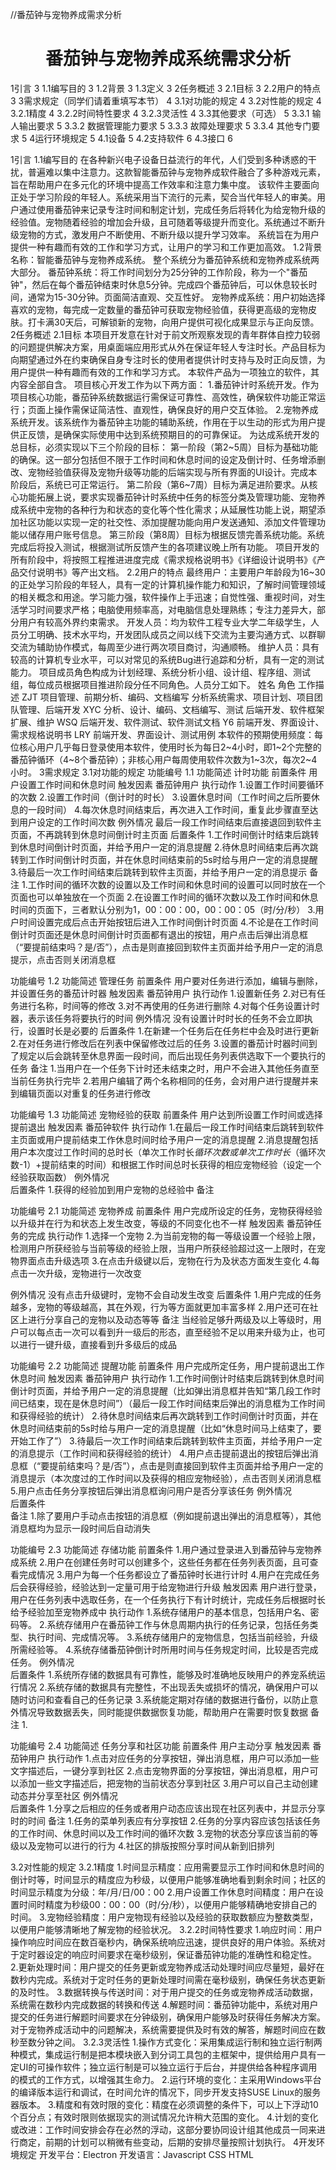 //番茄钟与宠物养成需求分析
# <center>番茄钟与宠物养成系统需求分析</center>
1引言	3
1.1编写目的	3
1.2背景	3
1.3定义	3
2任务概述	3
2.1目标	3
2.2用户的特点	3
3需求规定（同学们请着重填写本节）	4
3.1对功能的规定	4
3.2对性能的规定	4
3.2.1精度	4
3.2.2时间特性要求	4
3.2.3灵活性	4
3.3其他要求（可选）	5
3.3.1 输人输出要求	5
3.3.2 数据管理能力要求	5
3.3.3 故障处理要求	5
3.3.4 其他专门要求	5
4运行环境规定	5
4.1设备	5
4.2支持软件	6
4.3接口	6


1引言
1.1编写目的
	在各种新兴电子设备日益流行的年代，人们受到多种诱惑的干扰，普遍难以集中注意力。这款智能番茄钟与宠物养成软件融合了多种游戏元素，旨在帮助用户在多元化的环境中提高工作效率和注意力集中度。
该软件主要面向正处于学习阶段的年轻人。系统采用当下流行的元素，契合当代年轻人的审美。用户通过使用番茄钟来记录专注时间和制定计划，完成任务后将转化为给宠物升级的经验值。宠物随着经验的增加会升级，且可随着等级提升而变化。系统通过不断升级宠物的方式，激发用户不断使用、不断升级以提升学习效率。
系统旨在为用户提供一种有趣而有效的工作和学习方式，让用户的学习和工作更加高效。
1.2背景
	名称：智能番茄钟与宠物养成系统。
	整个系统分为番茄钟系统和宠物养成系统两大部分。
	番茄钟系统：将工作时间划分为25分钟的工作阶段，称为一个"番茄钟"，然后在每个番茄钟结束时休息5分钟。完成四个番茄钟后，可以休息较长时间，通常为15-30分钟。页面简洁直观、交互性好。
	宠物养成系统：用户初始选择喜欢的宠物，每完成一定数量的番茄钟可获取宠物经验值，获得更高级的宠物皮肤。打卡满30天后，可解锁新的宠物，向用户提供可视化成果显示与正向反馈。
2任务概述
2.1目标
本项目开发意在针对于前文所观察发现的青年群体自控力较弱的问题提供解决方案，用桌面端应用形式从外在保证年轻人专注时长。产品目标为向期望通过外在约束确保自身专注时长的使用者提供计时支持与及时正向反馈，为用户提供一种有趣而有效的工作和学习方式。
本软件产品为一项独立的软件，其内容全部自含。
项目核心开发工作为以下两方面：
1.番茄钟计时系统开发。作为项目核心功能，番茄钟系统数据运行需保证可靠性、高效性，确保软件功能正常运行；页面上操作需保证简洁性、直观性，确保良好的用户交互体验。
2.宠物养成系统开发。该系统作为番茄钟主功能的辅助系统，作用在于以生动的形式为用户提供正反馈，是确保实际使用中达到系统预期目的的可靠保证。
为达成系统开发的总目标，必须实现以下三个阶段的目标：
第一阶段（第2~5周）目标为基础功能的确保。这一部分包括但不限于工作时间和休息时间的设定及倒计时、任务增添删改、宠物经验值获得及宠物升级等功能的后端实现与所有界面的UI设计。完成本阶段后，系统已可正常运行。
第二阶段（第6~7周）目标为满足进阶要求。从核心功能拓展上说，要求实现番茄钟计时系统中任务的标签分类及管理功能、宠物养成系统中宠物的各种行为和状态的变化等个性化需求；从延展性功能上说，期望添加社区功能以实现一定的社交性、添加提醒功能向用户发送通知、添加文件管理功能以储存用户账号信息。
第三阶段（第8周）目标为根据反馈完善系统功能。系统完成后将投入测试，根据测试所反馈产生的各项建议晚上所有功能。
项目开发的所有阶段中，将按照工程推进进度完成《需求规格说明书》《详细设计说明书》《产品交付说明书》等产出文档。
2.2用户的特点
最终用户：主要用户年龄段为16~30的正处学习阶段的年轻人，具有一定的计算机操作能力和知识，了解时间管理领域的相关概念和用途。学习能力强，软件操作上手迅速；自觉性强、重视时间，对生活学习时间要求严格；电脑使用频率高，对电脑信息处理熟练；专注力差异大，部分用户有较高外界约束需求。
开发人员：均为软件工程专业大学二年级学生，人员分工明确、技术水平均，开发团队成员之间以线下交流为主要沟通方式、以群聊交流为辅助协作模式，每周至少进行两次项目商讨，沟通顺畅。
维护人员：具有较高的计算机专业水平，可以对常见的系统Bug进行追踪和分析，具有一定的测试能力。
项目成员角色构成为计划经理、系统分析小组、设计组、程序组、测试组，每位成员根据项目推进阶段分任不同角色。人员分工如下。
姓名	角色	工作描述
ZJT	项目管理、前期分析、编码、文档编写	分析系统需求、项目计划、项目团队管理、后端开发
XYC	分析、设计、编码、文档编写、测试	后端开发、软件框架扩展、维护
WSQ		后端开发、软件测试、软件测试文档
Y6		前端开发、界面设计、需求规格说明书
LRY		前端开发、界面设计、测试用例
本软件的预期使用频度：每位核心用户几乎每日登录使用本软件，使用时长为每日2~4小时，即1~2个完整的番茄钟循环（4~8个番茄钟）；非核心用户每周使用软件次数为1~3次，每次2~4小时。
3需求规定
3.1对功能的规定
功能编号	1.1	功能简述	计时功能
前置条件	用户设置工作时间和休息时间
触发因素	番茄钟用户
执行动作	1.设置工作时间要循环的次数
2.设置工作时间（倒计时的时长）
3.设置休息时间（工作时间之后所要休息的一段时间）
4.每次休息时间结束后，再次进入工作时间，重复此步骤直至达到用户设定的工作时间次数
例外情况	最后一段工作时间结束后直接退回到软件主页面，不再跳转到休息时间倒计时主页面
后置条件	1.工作时间倒计时结束后跳转到休息时间倒计时页面，并给予用户一定的消息提醒
2.待休息时间结束后再次跳转到工作时间倒计时页面，并在休息时间结束前的5s时给与用户一定的消息提醒
3.待最后一次工作时间结束后跳转到软件主页面，并给予用户一定的消息提示
备注	1.工作时间的循环次数的设置以及工作时间和休息时间的设置可以同时放在一个页面也可以单独放在一个页面
2.在设置工作时间的循环次数以及工作时间和休息时间的页面下，三者默认分别为1，00：00：00，00：00：05（时/分/秒）
3.用户时间设置完成后点击开始按钮后进入工作时间倒计时页面
4.不论是在工作时间倒计时页面还是休息时间倒计时页面都有退出的按钮，用户点击后弹出消息框（“要提前结束吗？是/否”），点击是则直接回到软件主页面并给予用户一定的消息提示，点击否则关闭消息框

功能编号	1.2	功能简述	管理任务
前置条件	用户要对任务进行添加，编辑与删除，并设置任务的番茄计时器
触发因素	番茄钟用户
执行动作	1.设置新任务
2.对已有任务进行名称，时间等的修改
3.对不再使用的任务进行删除
4.对每个任务设置计时器，表示该任务将要执行的时间
例外情况	没有设置计时时长的任务不会立即执行，设置时长是必要的
后置条件	1.在新建一个任务后在任务栏中会及时进行更新
2.在对任务进行修改后在列表中保留修改过后的任务
3.设置的番茄计时器时间到了规定以后会跳转至休息界面一段时间，而后出现任务列表供选取下一个要执行的任务
备注	1.当用户在一个任务下计时还未结束之时，用户不会进入其他任务直至当前任务执行完毕
2.若用户编辑了两个名称相同的任务，会对用户进行提醒并来到编辑页面以对重复的任务进行修改

功能编号	1.3	功能简述	宠物经验的获取
前置条件	用户达到所设置工作时间或选择提前退出
触发因素	番茄钟软件
执行动作	1.在最后一段工作时间结束后跳转到软件主页面或用户提前结束工作休息时间时给予用户一定的消息提醒
2.消息提醒包括用户本次度过工作时间的总时长（单次工作时长*循环次数或单次工作时长*（循环次数-1）+提前结束的时间）和根据工作时间总时长获得的相应宠物经验（设定一个经验获取函数）
例外情况	
后置条件	1.获得的经验加到用户宠物的总经验中
备注	

功能编号	2.1	功能简述	宠物养成
前置条件	用户完成所设定的任务，宠物获得经验以升级并在行为和状态上发生改变，等级的不同变化也不一样
触发因素	番茄钟任务的完成
执行动作	1.选择一个宠物
2.为当前宠物的每一等级设置一个经验上限，检测用户所获经验与当前等级的经验上限，当用户所获经验超过这一上限时，在宠物界面点击升级选项
3.在点击升级键以后，宠物在行为及状态方面发生变化
4.每点击一次升级，宠物进行一次改变

例外情况	没有点击升级键时，宠物不会自动发生改变
后置条件	1.用户完成的任务越多，宠物的等级越高，其在外观，行为等方面就更加丰富多样
2.用户还可在社区上进行分享自己的宠物以及动态等等
备注	当经验足够升两级及以上等级时，用户可以每点击一次可以看到升一级后的形态，直至经验不足以用来升级为止，也可以进行一键升级，直接看到升多级后的成品

功能编号	2.2	功能简述	提醒功能
前置条件	用户完成所定任务，用户提前退出工作休息时间
触发因素	番茄钟用户
执行动作	1.工作时间倒计时结束后跳转到休息时间倒计时页面，并给予用户一定的消息提醒（比如弹出消息框并告知“第几段工作时间已结束，现在是休息时间”）（最后一段工作时间结束后弹出的消息框为工作时间和获得经验的统计）
2.待休息时间结束后再次跳转到工作时间倒计时页面，并在休息时间结束前的5s时给与用户一定的消息提醒（比如“休息时间马上结束了，要开始工作了”）
3.待最后一次工作时间结束后跳转到软件主页面，并给予用户一定的消息提示（工作时间和获得经验的统计）
4.用户点击提前退出的按钮后弹出消息框（“要提前结束吗？是/否”），点击是则直接回到软件主页面并给予用户一定的消息提示（本次度过的工作时间以及获得的相应宠物经验），点击否则关闭消息框
5.用户点击任务分享按钮后弹出消息框询问用户是否分享该任务
例外情况	
后置条件	
备注	1.除了要用户手动点击按钮的消息框（例如提前退出弹出的消息框等），其他消息框均为显示一段时间后自动消失

功能编号	2.3	功能简述	存储功能
前置条件	1.用户通过登录进入到番茄钟与宠物养成系统
2.用户在创建任务时可以创建多个，这些任务都在任务列表页面，且可查看完成情况
3.用户为每一个任务都设立了番茄钟时长进行计时
4.用户在完成任务后会获得经验，经验达到一定量可用于给宠物进行升级
触发因素	用户进行登录，用户在任务列表中选取任务，在一个任务执行下有计时统计，完成任务后根据时长给予经验加至宠物养成中
执行动作	1.系统存储用户的基本信息，包括用户名、密码等。
2.系统存储用户在番茄钟工作与休息周期内执行的任务记录，包括任务类型、执行时间、完成情况等。
3.系统存储用户的宠物信息，包括当前经验，升级所需经验等。
4.系统存储番茄钟倒计时所用时间与任务规定时间，比较是否完成任务。
例外情况	
后置条件	1.系统所存储的数据具有可靠性，能够及时准确地反映用户的养宠系统运行情况
2.系统存储的数据具有完整性，不出现丢失或损坏的情况，确保用户可以随时访问和查看自己的任务记录
3.系统能定期对存储的数据进行备份，以防止意外情况导致数据丢失，同时能提供数据恢复功能，帮助用户在需要时恢复数据
备注	1.

功能编号	2.4	功能简述	任务分享和社区功能
前置条件	用户主动分享
触发因素	番茄钟用户
执行动作	1.点击对应任务的分享按钮，弹出消息框，用户可以添加一些文字描述后，一键分享到社区
2.点击宠物界面的分享按钮，弹出消息框，用户可以添加一些文字描述后，把宠物的当前状态分享到社区
3.用户可以自己主动创建动态并分享至社区
例外情况	
后置条件	1.分享之后相应的任务或者用户动态应该出现在社区列表中，并显示分享时的时间
备注	1.任务的菜单列表应有分享按钮
2.任务的分享内容应该包括该任务的工作时间、休息时间以及工作时间的循环次数
3.宠物的状态分享应该当前的等级以及宠物可以进行的行为
4.社区的排版按照分享时间从新到旧排列


3.2对性能的规定
3.2.1精度
1.时间显示精度：应用需要显示工作时间和休息时间的倒计时等，时间显示的精度应为秒级，以便用户能够准确地看到剩余时间；社区的时间显示精度为分级：年/月/日/00：00
2.用户设置工作休息时间精度：用户在设置时间时精度为秒级00：00：00（时/分/秒），以便用户能够精确地安排自己的时间。
3.宠物经验精度：用户宠物现有经验以及经验的获取数额应为整数类型，以便用户能够清晰地了解宠物的经验状况。
3.2.2时间特性要求
1.响应时间：用户操作响应时间应在数百毫秒内，确保系统响应迅速，提供良好的用户体验。系统对于定时器设定的响应时间要求在毫秒级别，保证番茄钟功能的准确性和稳定性。
2.更新处理时间：用户提交的任务更新或宠物养成活动处理时间应尽量短，最好在数秒内完成。系统对于定时任务的更新处理时间需在毫秒级别，确保任务状态更新  的及时性。
3.数据转换与传送时间：对于用户提交的任务或宠物养成活动数据，系统需在数秒内完成数据的转换和传送
4.解题时间：番茄钟功能中，系统对用户提交的任务进行解题时间要求在分钟级别，确保用户能够及时获得任务解决方案。对于宠物养成活动中的问题解决，系统需要提供及时有效的解答，解题时间应在数秒至数分钟之间。
3.2.3灵活性
1.操作方式变化：采用集成运行制和独立运行制两种模式，集成运行制是把本模块嵌入到分词工具包的主框架中，提供给用户具有一定UI的可操作软件；独立运行制是可以独立运行于后台，并提供给各种程序调用的模式的工作方式，以增强其生命力。
2.运行环境的变化：主采用Windows平台的编译版本运行和调试，在时间允许的情况下，同步开发支持SUSE Linux的服务器版本。
3.精度和有效时限的变化：精度在必须调整的条件下，可以上下浮动10个百分点；有效时限则依据现实的测试情况允许稍大范围的变化。
4.计划的变化或改进：工作时间安排会存在必然的浮动，这部分要协同设计组其他成员一同来进行商定，前期的计划可以稍微有些变动，后期的安排尽量按照计划执行。
4开发环境规定
开发平台：Electron
开发语言：Javascript CSS HTML
